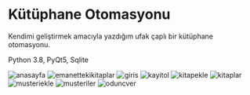 # Kütüphane Otomasyonu
Kendimi geliştirmek amacıyla yazdığım ufak çaplı bir kütüphane otomasyonu.

Python 3.8, PyQt5, Sqlite

![anasayfa](https://user-images.githubusercontent.com/39224401/69764194-91edfa80-1180-11ea-87c7-2d4899378e6c.png)
![emanettekikitaplar](https://user-images.githubusercontent.com/39224401/69764201-96b2ae80-1180-11ea-8d56-65c46b8659f3.png)
![giris](https://user-images.githubusercontent.com/39224401/69764210-9ca88f80-1180-11ea-9a1a-cd0c3106e8f9.png)
![kayitol](https://user-images.githubusercontent.com/39224401/69764215-a03c1680-1180-11ea-894c-8fd65881e301.png)
![kitapekle](https://user-images.githubusercontent.com/39224401/69764220-a3cf9d80-1180-11ea-8b27-19d981ad6c54.png)
![kitaplar](https://user-images.githubusercontent.com/39224401/69764223-a6ca8e00-1180-11ea-886d-1fefa5a22cd9.png)
![musteriekle](https://user-images.githubusercontent.com/39224401/69764226-aa5e1500-1180-11ea-99f3-c0b3a6ced1f6.png)
![musteriler](https://user-images.githubusercontent.com/39224401/69764233-ad590580-1180-11ea-9a4b-cf0209d115c4.png)
![oduncver](https://user-images.githubusercontent.com/39224401/69764239-b21db980-1180-11ea-8d36-6a27100c1709.png)
